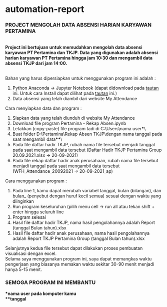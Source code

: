 # automation-report
<h3><b>PROJECT MENGOLAH DATA ABSENSI HARIAN KARYAWAN PERTAMINA</b></h3><br>
<b>Project ini bertujuan untuk memudahkan mengolah data absensi karyawan PT Pertamina dan TKJP. Data yang digunakan adalah absensi harian karyawan PT Pertamina hingga jam 10:30 dan mengambil data absensi TKJP dari jam 14:00.</b><br><br>

Bahan yang harus dipersiapkan untuk menggunakan program ini adalah :<br>
1. Python Anaconda -> Jupyter Notebook (dapat didownload pada <a href='https://www.anaconda.com/products/individual-d#windows'>tautan</a> ini. Untuk cara Install dapat dilihat pada <a href='https://ngodingdata.com/instalasi-anaconda-di-windows/'>tautan</a> ini.)
2. Data absensi yang telah diambil dari website My Attendance 

Cara menyiapkan data dan program :
1. Siapkan data yang telah diunduh di website My Attendance
2. Download file program Pertamina - Rekap Absen.ipynb
3. Letakkan (copy-paste) file program tadi di C:\Users\nama user<b>*</b>\
4. Buat folder D:\Pertamina\Rekap Absen TKJP\dengan nama tanggal pada saat mengambil data<b>**</b>\
5. Pada file daftar hadir TKJP, rubah nama file tersebut menjadi tanggal pada saat mengambil data tersebut (Daftar Hadir TKJP Pertamina Group 20.09.2021.xlsx -> 20-09-2021)
6. Pada file rekap daftar hadir anak perusahaan, rubah nama file tersebut menjadi tanggal pada saat mengambil data tersebut (WFH_Attendance_20092021 -> 20-09-2021_ap)

Cara menggunakan program :
1. Pada line 1, kamu dapat merubah variabel tanggal, bulan (bilangan), dan bulan_ (penyebut dengan huruf kecil semua) sesuai dengan waktu yang diinginkan
2. Run program keseluruhan (pilih menu cell -> run all atau tekan shift + enter hingga seluruh line 
3. Program selesai
4. Hasil file daftar hadir TKJP, nama hasil pengolahannya adalah Report (tanggal Bulan tahun).xlsx
5. Hasil file daftar hadir anak perusahaan, nama hasil pengolahannya adalah Report TKJP Pertamina Group (tanggal Bulan tahun).xlsx

Selanjutnya kedua file tersebut dapat dilakukan proses pembuatan visualisasi dengan excel.<br>
Selama saya menggunakan program ini, saya dapat memangkas waktu pengerjaan yang biasanya memakan waktu sekitar 30-90 menit menjadi hanya 5-15 menit. 

<H3><B>SEMOGA PROGRAM INI MEMBANTU </h3></b>

<b>*nama user pada komputer kamu<br>
**tanggal
  </br>
